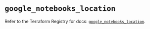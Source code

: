 # `google_notebooks_location`

Refer to the Terraform Registry for docs: [`google_notebooks_location`](https://registry.terraform.io/providers/hashicorp/google-beta/6.22.0/docs/resources/google_notebooks_location).
